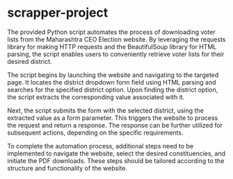 # scrapper-project
The provided Python script automates the process of downloading voter lists from the Maharashtra CEO Election website. By leveraging the requests library for making HTTP requests and the BeautifulSoup library for HTML parsing, the script enables users to conveniently retrieve voter lists for their desired district.

The script begins by launching the website and navigating to the targeted page. It locates the district dropdown form field using HTML parsing and searches for the specified district option. Upon finding the district option, the script extracts the corresponding value associated with it.

Next, the script submits the form with the selected district, using the extracted value as a form parameter. This triggers the website to process the request and return a response. The response can be further utilized for subsequent actions, depending on the specific requirements.

To complete the automation process, additional steps need to be implemented to navigate the website, select the desired constituencies, and initiate the PDF downloads. These steps should be tailored according to the structure and functionality of the website.
